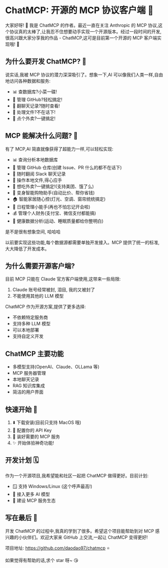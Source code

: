 # ChatMCP: 开源的 MCP 协议客户端 🚀

大家好呀! 👋 我是 ChatMCP 的作者。最近一直在关注 Anthropic 的 MCP 协议,这个协议真的太棒了,让我忍不住想要动手实现一个开源版本。经过一段时间的开发,很高兴跟大家分享我的作品 - ChatMCP,这可是目前第一个开源的 MCP 客户端实现哦! 🎉

## 为什么要开发 ChatMCP? 🤔

说实话,我被 MCP 协议的潜力深深吸引了。想象一下,AI 可以像我们人类一样,自由地访问各种数据和服务:

- 📊 查数据库?小菜一碟!
- 🐙 管理 GitHub?轻松搞定!
- 💬 翻聊天记录?随时查看!
- 📂 处理文件?不在话下!
- 🥡 点个外卖?一键搞定!

## MCP 能解决什么问题? 🤔

有了 MCP,AI 简直就像获得了超能力一样,可以轻松实现: 

- 📊 查询分析本地数据库
- 🐙 管理 GitHub 仓库(创建 Issue、PR 什么的都不在话下)
- 💬 随时翻阅 Slack 聊天记录
- 📂 操作本地文件,得心应手
- 🥡 想吃外卖?一键搞定!(支持美团、饿了么)
- 🛒 变身智能购物助手(自动比价、帮你省钱)
- 🏠 智能家居随心控(灯光、空调、窗帘统统搞定)
- 📅 日程管理小能手(再也不怕忘记开会啦)
- 💰 管理个人财务(支付宝、微信支付都能搞)
- 💪 健康数据分析(运动、睡眠质量都给你整明白)

是不是很有想象空间, 哈哈哈

以前要实现这些功能,每个数据源都需要单独开发接入。MCP 提供了统一的标准,大大降低了开发成本。

## 为什么需要开源客户端?

目前 MCP 只能在 Claude 官方客户端使用,这带来一些局限:

1. Claude 账号经常被封, 泪目, 我的又被封了
2. 不能使用其他的 LLM 模型

ChatMCP 作为开源方案,提供了更多选择:

- 不依赖特定服务商
- 支持多种 LLM 模型
- 可以本地部署
- 支持自定义开发

## ChatMCP 主要功能

- 多模型支持(OpenAI、Claude、OLLama 等)
- MCP 服务器管理
- 本地聊天记录
- RAG 知识库集成
- 简洁的用户界面

## 快速开始 🚗

1. ⬇️ 下载安装(目前只支持 MacOS 哦)
2. 🔑 配置你的 API Key
3. 🔧 装好需要的 MCP 服务
4. ✨ 开始体验神奇功能!

## 开发计划 🗓️

作为一个开源项目,我希望能和社区一起把 ChatMCP 做得更好。目前计划:

- 🪟 支持 Windows/Linux (这个呼声最高!)
- 🔌 接入更多 AI 模型
- 🌱 建设 MCP 服务生态

## 写在最后 💝

开发 ChatMCP 的过程中,我真的学到了很多。希望这个项目能帮助到对 MCP 感兴趣的小伙伴们。欢迎大家来 GitHub 上交流,一起让 ChatMCP 变得更好! 

项目地址: https://github.com/daodao97/chatmcp ⭐️

如果觉得有帮助的话,求个 star 呀~ 😘
